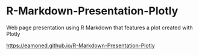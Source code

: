 # R-Markdown-Presentation-Plotly
Web page presentation using R Markdown that features a plot created with Plotly

https://eamoned.github.io/R-Markdown-Presentation-Plotly

